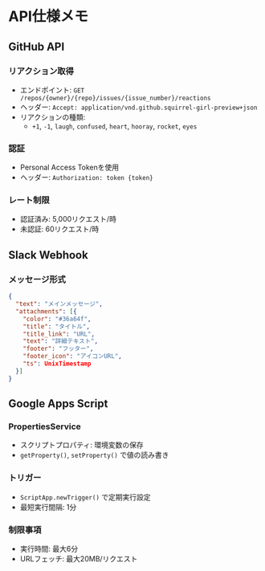# API仕様メモ

## GitHub API

### リアクション取得
- エンドポイント: `GET /repos/{owner}/{repo}/issues/{issue_number}/reactions`
- ヘッダー: `Accept: application/vnd.github.squirrel-girl-preview+json`
- リアクションの種類:
  - `+1`, `-1`, `laugh`, `confused`, `heart`, `hooray`, `rocket`, `eyes`

### 認証
- Personal Access Tokenを使用
- ヘッダー: `Authorization: token {token}`

### レート制限
- 認証済み: 5,000リクエスト/時
- 未認証: 60リクエスト/時

## Slack Webhook

### メッセージ形式
```json
{
  "text": "メインメッセージ",
  "attachments": [{
    "color": "#36a64f",
    "title": "タイトル",
    "title_link": "URL",
    "text": "詳細テキスト",
    "footer": "フッター",
    "footer_icon": "アイコンURL",
    "ts": UnixTimestamp
  }]
}
```

## Google Apps Script

### PropertiesService
- スクリプトプロパティ: 環境変数の保存
- `getProperty()`, `setProperty()` で値の読み書き

### トリガー
- `ScriptApp.newTrigger()` で定期実行設定
- 最短実行間隔: 1分

### 制限事項
- 実行時間: 最大6分
- URLフェッチ: 最大20MB/リクエスト